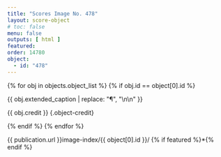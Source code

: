 ```yaml
---
title: "Scores Image No. 478"
layout: score-object
# toc: false
menu: false
outputs: [ html ]
featured: 
order: 14780
object:
  - id: "478"
---
```


{% for obj in objects.object_list %}
{% if obj.id == object[0].id %}

{{ obj.extended_caption | replace: "¶", "\n\n" }}

{{ obj.credit }} {.object-credit}

{% endif %}
{% endfor %}

<div class="object-credit object-url is-print-only">

{{ publication.url }}image-index/{{ object[0].id }}/ {% if featured %}*{% endif %}

</div>
